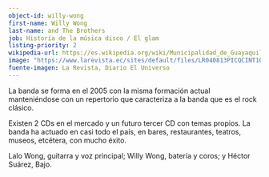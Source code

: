 ```yaml
---
object-id: willy-wong
first-name: Willy Wong
last-name: and The Brothers
job: Historia de la música disco / El glam
listing-priority: 2
wikipedia-url: https://es.wikipedia.org/wiki/Municipalidad_de_Guayaquil
image: "https://www.larevista.ec/sites/default/files/LR040813PICQCINT10,photo04.jpg"
fuente-imagen: La Revista, Diario El Universo
---
```


La banda se forma en el 2005 con la misma formación actual manteniéndose con un repertorio que caracteriza a la banda que es el rock clásico.  

Existen 2 CDs en el mercado y un futuro tercer CD con temas propios. La banda ha actuado en casi todo el país, en bares, restaurantes, teatros, museos, etcétera, con mucho éxito.  

Lalo Wong, guitarra y voz principal; Willy Wong, batería y coros; y Héctor Suárez, Bajo.
